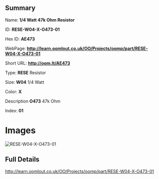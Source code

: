 

## Summary
 
Name: __1/4 Watt 47k Ohm Resistor__

ID: __RESE-W04-X-O473-01__

Hex ID: __AE473__

WebPage: __http://learn.oomlout.co.uk/OO/Projects/oomp/part/RESE-W04-X-O473-01__

Short URL: __http://oom.lt/AE473__


Type: __RESE__ Resistor 

Size: __W04__ 1/4 Watt 

Color: __X__  

Description __O473__ 47k Ohm 

Index: __01__


 # Images
![RESE-W04-X-O473-01](http://oomlout.com/oomp-gen/parts/RESE-W04-X-O473-01/RESE-W04-X-O473-01_420.jpg)



 ## Full Details

 http://learn.oomlout.co.uk/OO/Projects/oomp/part/RESE-W04-X-O473-01














